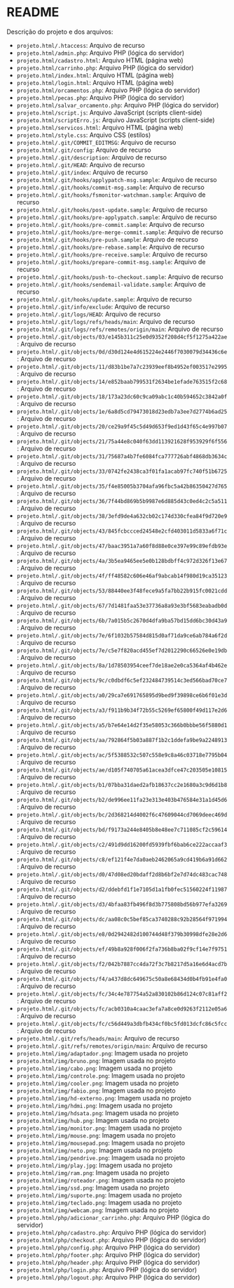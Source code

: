 # README
Descrição do projeto e dos arquivos:
- `projeto.html/.htaccess`: Arquivo de recurso
- `projeto.html/admin.php`: Arquivo PHP (lógica do servidor)
- `projeto.html/cadastro.html`: Arquivo HTML (página web)
- `projeto.html/carrinho.php`: Arquivo PHP (lógica do servidor)
- `projeto.html/index.html`: Arquivo HTML (página web)
- `projeto.html/login.html`: Arquivo HTML (página web)
- `projeto.html/orcamentos.php`: Arquivo PHP (lógica do servidor)
- `projeto.html/pecas.php`: Arquivo PHP (lógica do servidor)
- `projeto.html/salvar_orcamento.php`: Arquivo PHP (lógica do servidor)
- `projeto.html/script.js`: Arquivo JavaScript (scripts client-side)
- `projeto.html/scriptErro.js`: Arquivo JavaScript (scripts client-side)
- `projeto.html/servicos.html`: Arquivo HTML (página web)
- `projeto.html/style.css`: Arquivo CSS (estilos)
- `projeto.html/.git/COMMIT_EDITMSG`: Arquivo de recurso
- `projeto.html/.git/config`: Arquivo de recurso
- `projeto.html/.git/description`: Arquivo de recurso
- `projeto.html/.git/HEAD`: Arquivo de recurso
- `projeto.html/.git/index`: Arquivo de recurso
- `projeto.html/.git/hooks/applypatch-msg.sample`: Arquivo de recurso
- `projeto.html/.git/hooks/commit-msg.sample`: Arquivo de recurso
- `projeto.html/.git/hooks/fsmonitor-watchman.sample`: Arquivo de recurso
- `projeto.html/.git/hooks/post-update.sample`: Arquivo de recurso
- `projeto.html/.git/hooks/pre-applypatch.sample`: Arquivo de recurso
- `projeto.html/.git/hooks/pre-commit.sample`: Arquivo de recurso
- `projeto.html/.git/hooks/pre-merge-commit.sample`: Arquivo de recurso
- `projeto.html/.git/hooks/pre-push.sample`: Arquivo de recurso
- `projeto.html/.git/hooks/pre-rebase.sample`: Arquivo de recurso
- `projeto.html/.git/hooks/pre-receive.sample`: Arquivo de recurso
- `projeto.html/.git/hooks/prepare-commit-msg.sample`: Arquivo de recurso
- `projeto.html/.git/hooks/push-to-checkout.sample`: Arquivo de recurso
- `projeto.html/.git/hooks/sendemail-validate.sample`: Arquivo de recurso
- `projeto.html/.git/hooks/update.sample`: Arquivo de recurso
- `projeto.html/.git/info/exclude`: Arquivo de recurso
- `projeto.html/.git/logs/HEAD`: Arquivo de recurso
- `projeto.html/.git/logs/refs/heads/main`: Arquivo de recurso
- `projeto.html/.git/logs/refs/remotes/origin/main`: Arquivo de recurso
- `projeto.html/.git/objects/03/e145b311c25e0d9352f208d4cf5f1275a422ae`: Arquivo de recurso
- `projeto.html/.git/objects/0d/d30d124e4d615224e2446f7030079d34436c6e`: Arquivo de recurso
- `projeto.html/.git/objects/11/d83b1be7a7c23939eef8b4952ef003517e2995`: Arquivo de recurso
- `projeto.html/.git/objects/14/e852baab799531f2634be1efade763515f2c68`: Arquivo de recurso
- `projeto.html/.git/objects/18/173a23dc60c9ca09abc1c40b594652c3842a0f`: Arquivo de recurso
- `projeto.html/.git/objects/1e/6a8d5cd79473018d23edb7a3ee7d2774b6ad25`: Arquivo de recurso
- `projeto.html/.git/objects/20/ce29a9f45c5d49d653f9ed1d43f65c4e997b07`: Arquivo de recurso
- `projeto.html/.git/objects/21/75a44e8c040f63dd113921628f953929f6f556`: Arquivo de recurso
- `projeto.html/.git/objects/31/75687a4b7fe6084fca777726abf4868db3634c`: Arquivo de recurso
- `projeto.html/.git/objects/33/0742fe2438ca3f01fa1acab97fc740f51b6725`: Arquivo de recurso
- `projeto.html/.git/objects/35/f4e85005b3704afa96fbc5a42b86350427d765`: Arquivo de recurso
- `projeto.html/.git/objects/36/7f44bd869b5b9987e6d885d43c0ed4c2c5a511`: Arquivo de recurso
- `projeto.html/.git/objects/38/3efd9de4a632cb02c174d330cfea84f9d720e9`: Arquivo de recurso
- `projeto.html/.git/objects/43/845fcbccced24548e2cfd403011d5833a6f71c`: Arquivo de recurso
- `projeto.html/.git/objects/47/baac3951a7a60f8d88e0ce397e99c89efdb93e`: Arquivo de recurso
- `projeto.html/.git/objects/4a/3b5ea9465ee5e0b128bdbff4c972d326f13e67`: Arquivo de recurso
- `projeto.html/.git/objects/4f/ff48582c606e46af9abcab14f980d19ca35123`: Arquivo de recurso
- `projeto.html/.git/objects/53/88440ee3f48fece9a5fa7bb22b915fc0021cdd`: Arquivo de recurso
- `projeto.html/.git/objects/67/7d1481faa53e37736a8a93e3bf5683eabadb0d`: Arquivo de recurso
- `projeto.html/.git/objects/6b/7a015b5c2670d4dfa9ba57bd15dd6bc30d43a9`: Arquivo de recurso
- `projeto.html/.git/objects/7e/6f1032b57584d815d0af71da9ce6ab784a6f2d`: Arquivo de recurso
- `projeto.html/.git/objects/7e/c5e7f820acd455ef7d2012290c66526e0e19db`: Arquivo de recurso
- `projeto.html/.git/objects/8a/1d78503954ceef7de18ae2e0ca5364af4b462e`: Arquivo de recurso
- `projeto.html/.git/objects/9c/c0dbdf6c5ef232484739514c3ed566bad70ce7`: Arquivo de recurso
- `projeto.html/.git/objects/a0/29ca7e691765895d9bed9f39898ce6b6f01e3d`: Arquivo de recurso
- `projeto.html/.git/objects/a3/f911b9b34f72b55c5269ef65800f49d117e2d6`: Arquivo de recurso
- `projeto.html/.git/objects/a5/b7e64e14d2f35e58053c366b0bbbe56f5880d1`: Arquivo de recurso
- `projeto.html/.git/objects/aa/792864f5b03a887f1b2c1ddefa9be9a2248913`: Arquivo de recurso
- `projeto.html/.git/objects/ac/5f5388532c507c558e9c8a46c03718e7795b04`: Arquivo de recurso
- `projeto.html/.git/objects/ae/d105f740705a61acea3dfce47c203505e10815`: Arquivo de recurso
- `projeto.html/.git/objects/b1/07bba31daed2afb18637cc2e1680a3c9d6d1b8`: Arquivo de recurso
- `projeto.html/.git/objects/b2/de996ee11fa23e313e403b476584e31a1d45d6`: Arquivo de recurso
- `projeto.html/.git/objects/bc/2d368214d4002f6c47609044cd7069deec469d`: Arquivo de recurso
- `projeto.html/.git/objects/bd/f9173a244e8405b8e48ee7c711085cf2c59614`: Arquivo de recurso
- `projeto.html/.git/objects/c2/491d9dd16200fd5939fbf6bab6ce222accaaf3`: Arquivo de recurso
- `projeto.html/.git/objects/c8/ef121f4e7da0aeb2462065a9cd419b6a91d662`: Arquivo de recurso
- `projeto.html/.git/objects/d0/47d08ed20bdaff2d8b6bf2e7d74dc483cac748`: Arquivo de recurso
- `projeto.html/.git/objects/d2/ddebfd1f1e7105d1a1fb0fec51560224f11987`: Arquivo de recurso
- `projeto.html/.git/objects/d3/4bfaa83fb496f8d3b775808bd56b977efa3269`: Arquivo de recurso
- `projeto.html/.git/objects/dc/aa08c0c5bef85ca3740288c92b28564f971994`: Arquivo de recurso
- `projeto.html/.git/objects/e8/0d2942482d100744d48f379b30998dfe28e2d6`: Arquivo de recurso
- `projeto.html/.git/objects/ef/49b8a928f006f2fa736b8ba02f9cf14e7f9751`: Arquivo de recurso
- `projeto.html/.git/objects/f2/042b7887cc4da72f3c7b8217d5a16e6d4acd7b`: Arquivo de recurso
- `projeto.html/.git/objects/f4/a437d8dc649675c50a8e68434d0b4fb91e4fa0`: Arquivo de recurso
- `projeto.html/.git/objects/fc/34c4e787754a52a830102b86d124c07c81aff2`: Arquivo de recurso
- `projeto.html/.git/objects/fc/acb0310a4caac3efa7a8ce0d9263f2112e05a6`: Arquivo de recurso
- `projeto.html/.git/objects/fc/c56d449a3dbfb434cf0bc5fd013dcfc86c5fcc`: Arquivo de recurso
- `projeto.html/.git/refs/heads/main`: Arquivo de recurso
- `projeto.html/.git/refs/remotes/origin/main`: Arquivo de recurso
- `projeto.html/img/adaptador.png`: Imagem usada no projeto
- `projeto.html/img/bruno.png`: Imagem usada no projeto
- `projeto.html/img/cabo.png`: Imagem usada no projeto
- `projeto.html/img/controle.png`: Imagem usada no projeto
- `projeto.html/img/cooler.png`: Imagem usada no projeto
- `projeto.html/img/fabio.png`: Imagem usada no projeto
- `projeto.html/img/hd-externo.png`: Imagem usada no projeto
- `projeto.html/img/hdmi.png`: Imagem usada no projeto
- `projeto.html/img/hdsata.png`: Imagem usada no projeto
- `projeto.html/img/hub.png`: Imagem usada no projeto
- `projeto.html/img/monitor.png`: Imagem usada no projeto
- `projeto.html/img/mouse.png`: Imagem usada no projeto
- `projeto.html/img/mousepad.png`: Imagem usada no projeto
- `projeto.html/img/neto.png`: Imagem usada no projeto
- `projeto.html/img/pendrive.png`: Imagem usada no projeto
- `projeto.html/img/play.jpg`: Imagem usada no projeto
- `projeto.html/img/ram.png`: Imagem usada no projeto
- `projeto.html/img/roteador.png`: Imagem usada no projeto
- `projeto.html/img/ssd.png`: Imagem usada no projeto
- `projeto.html/img/suporte.png`: Imagem usada no projeto
- `projeto.html/img/teclado.png`: Imagem usada no projeto
- `projeto.html/img/webcam.png`: Imagem usada no projeto
- `projeto.html/php/adicionar_carrinho.php`: Arquivo PHP (lógica do servidor)
- `projeto.html/php/cadastro.php`: Arquivo PHP (lógica do servidor)
- `projeto.html/php/checkout.php`: Arquivo PHP (lógica do servidor)
- `projeto.html/php/config.php`: Arquivo PHP (lógica do servidor)
- `projeto.html/php/footer.php`: Arquivo PHP (lógica do servidor)
- `projeto.html/php/header.php`: Arquivo PHP (lógica do servidor)
- `projeto.html/php/login.php`: Arquivo PHP (lógica do servidor)
- `projeto.html/php/logout.php`: Arquivo PHP (lógica do servidor)
